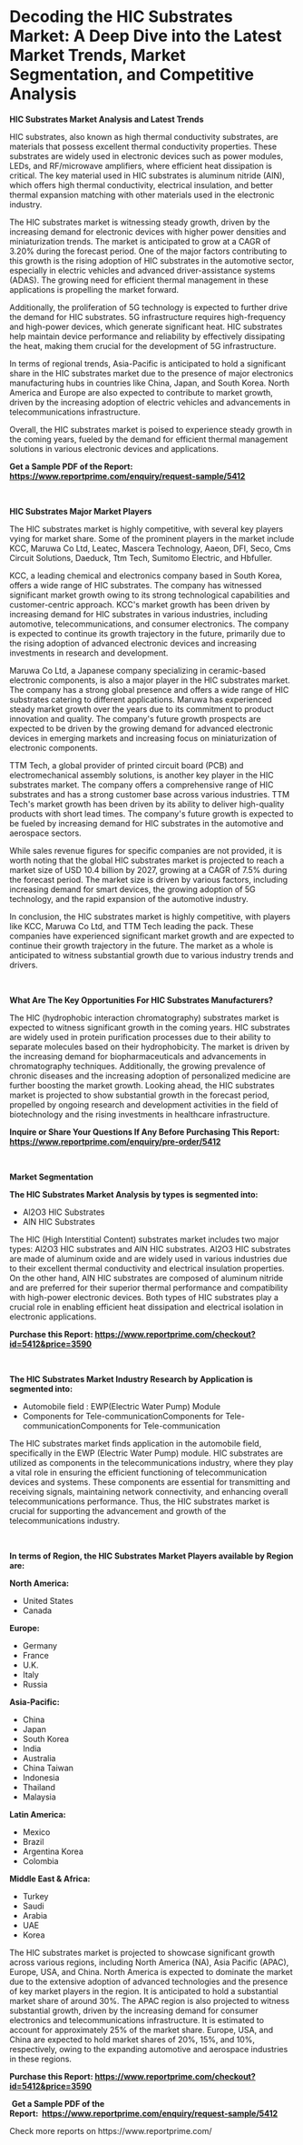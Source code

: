 <p><h1>Decoding the HIC Substrates Market: A Deep Dive into the Latest Market Trends, Market Segmentation, and Competitive Analysis</h1></p><p><strong>HIC Substrates Market Analysis and Latest Trends</strong></p>
<p><p>HIC substrates, also known as high thermal conductivity substrates, are materials that possess excellent thermal conductivity properties. These substrates are widely used in electronic devices such as power modules, LEDs, and RF/microwave amplifiers, where efficient heat dissipation is critical. The key material used in HIC substrates is aluminum nitride (AlN), which offers high thermal conductivity, electrical insulation, and better thermal expansion matching with other materials used in the electronic industry.</p><p>The HIC substrates market is witnessing steady growth, driven by the increasing demand for electronic devices with higher power densities and miniaturization trends. The market is anticipated to grow at a CAGR of 3.20% during the forecast period. One of the major factors contributing to this growth is the rising adoption of HIC substrates in the automotive sector, especially in electric vehicles and advanced driver-assistance systems (ADAS). The growing need for efficient thermal management in these applications is propelling the market forward.</p><p>Additionally, the proliferation of 5G technology is expected to further drive the demand for HIC substrates. 5G infrastructure requires high-frequency and high-power devices, which generate significant heat. HIC substrates help maintain device performance and reliability by effectively dissipating the heat, making them crucial for the development of 5G infrastructure.</p><p>In terms of regional trends, Asia-Pacific is anticipated to hold a significant share in the HIC substrates market due to the presence of major electronics manufacturing hubs in countries like China, Japan, and South Korea. North America and Europe are also expected to contribute to market growth, driven by the increasing adoption of electric vehicles and advancements in telecommunications infrastructure.</p><p>Overall, the HIC substrates market is poised to experience steady growth in the coming years, fueled by the demand for efficient thermal management solutions in various electronic devices and applications.</p></p>
<p><strong>Get a Sample PDF of the Report:&nbsp; <a href="https://www.reportprime.com/enquiry/request-sample/5412">https://www.reportprime.com/enquiry/request-sample/5412</a></strong></p>
<p>&nbsp;</p>
<p><strong>HIC Substrates Major Market Players</strong></p>
<p><p>The HIC substrates market is highly competitive, with several key players vying for market share. Some of the prominent players in the market include KCC, Maruwa Co Ltd, Leatec, Mascera Technology, Aaeon, DFI, Seco, Cms Circuit Solutions, Daeduck, Ttm Tech, Sumitomo Electric, and Hbfuller. </p><p>KCC, a leading chemical and electronics company based in South Korea, offers a wide range of HIC substrates. The company has witnessed significant market growth owing to its strong technological capabilities and customer-centric approach. KCC's market growth has been driven by increasing demand for HIC substrates in various industries, including automotive, telecommunications, and consumer electronics. The company is expected to continue its growth trajectory in the future, primarily due to the rising adoption of advanced electronic devices and increasing investments in research and development.</p><p>Maruwa Co Ltd, a Japanese company specializing in ceramic-based electronic components, is also a major player in the HIC substrates market. The company has a strong global presence and offers a wide range of HIC substrates catering to different applications. Maruwa has experienced steady market growth over the years due to its commitment to product innovation and quality. The company's future growth prospects are expected to be driven by the growing demand for advanced electronic devices in emerging markets and increasing focus on miniaturization of electronic components.</p><p>TTM Tech, a global provider of printed circuit board (PCB) and electromechanical assembly solutions, is another key player in the HIC substrates market. The company offers a comprehensive range of HIC substrates and has a strong customer base across various industries. TTM Tech's market growth has been driven by its ability to deliver high-quality products with short lead times. The company's future growth is expected to be fueled by increasing demand for HIC substrates in the automotive and aerospace sectors.</p><p>While sales revenue figures for specific companies are not provided, it is worth noting that the global HIC substrates market is projected to reach a market size of USD 10.4 billion by 2027, growing at a CAGR of 7.5% during the forecast period. The market size is driven by various factors, including increasing demand for smart devices, the growing adoption of 5G technology, and the rapid expansion of the automotive industry.</p><p>In conclusion, the HIC substrates market is highly competitive, with players like KCC, Maruwa Co Ltd, and TTM Tech leading the pack. These companies have experienced significant market growth and are expected to continue their growth trajectory in the future. The market as a whole is anticipated to witness substantial growth due to various industry trends and drivers.</p></p>
<p>&nbsp;</p>
<p><strong>What Are The Key Opportunities For HIC Substrates Manufacturers?</strong></p>
<p><p>The HIC (hydrophobic interaction chromatography) substrates market is expected to witness significant growth in the coming years. HIC substrates are widely used in protein purification processes due to their ability to separate molecules based on their hydrophobicity. The market is driven by the increasing demand for biopharmaceuticals and advancements in chromatography techniques. Additionally, the growing prevalence of chronic diseases and the increasing adoption of personalized medicine are further boosting the market growth. Looking ahead, the HIC substrates market is projected to show substantial growth in the forecast period, propelled by ongoing research and development activities in the field of biotechnology and the rising investments in healthcare infrastructure.</p></p>
<p><strong>Inquire or Share Your Questions If Any Before Purchasing This Report: <a href="https://www.reportprime.com/enquiry/pre-order/5412">https://www.reportprime.com/enquiry/pre-order/5412</a></strong></p>
<p>&nbsp;</p>
<p><strong>Market Segmentation</strong></p>
<p><strong>The HIC Substrates Market Analysis by types is segmented into:</strong></p>
<p><ul><li>Al2O3 HIC Substrates</li><li>AlN HIC Substrates</li></ul></p>
<p><p>The HIC (High Interstitial Content) substrates market includes two major types: Al2O3 HIC substrates and AlN HIC substrates. Al2O3 HIC substrates are made of aluminum oxide and are widely used in various industries due to their excellent thermal conductivity and electrical insulation properties. On the other hand, AlN HIC substrates are composed of aluminum nitride and are preferred for their superior thermal performance and compatibility with high-power electronic devices. Both types of HIC substrates play a crucial role in enabling efficient heat dissipation and electrical isolation in electronic applications.</p></p>
<p><strong>Purchase this Report:&nbsp;<a href="https://www.reportprime.com/checkout?id=5412&price=3590">https://www.reportprime.com/checkout?id=5412&price=3590</a></strong></p>
<p>&nbsp;</p>
<p><strong>The HIC Substrates Market Industry Research by Application is segmented into:</strong></p>
<p><ul><li>Automobile field : EWP(Electric Water Pump) Module</li><li>Components for Tele-communicationComponents for Tele-communicationComponents for Tele-communication</li></ul></p>
<p><p>The HIC substrates market finds application in the automobile field, specifically in the EWP (Electric Water Pump) module. HIC substrates are utilized as components in the telecommunications industry, where they play a vital role in ensuring the efficient functioning of telecommunication devices and systems. These components are essential for transmitting and receiving signals, maintaining network connectivity, and enhancing overall telecommunications performance. Thus, the HIC substrates market is crucial for supporting the advancement and growth of the telecommunications industry.</p></p>
<p>&nbsp;</p>
<p><strong>In terms of Region, the HIC Substrates Market Players available by Region are:</strong></p>
<p>
    <p> <strong> North America: </strong>
        <ul>
            <li>United States</li>
            <li>Canada</li>
        </ul>
        </p> 
    <p> <strong> Europe: </strong>
        <ul>
            <li>Germany</li>
            <li>France</li>
            <li>U.K.</li>
            <li>Italy</li>
            <li>Russia</li>
        </ul>
        </p> 
    <p> <strong> Asia-Pacific: </strong>
        <ul>
            <li>China</li>
            <li>Japan</li>
            <li>South Korea</li>
            <li>India</li>
            <li>Australia</li>
            <li>China Taiwan</li>
            <li>Indonesia</li>
            <li>Thailand</li>
            <li>Malaysia</li>
        </ul>
        </p> 
    <p> <strong> Latin America: </strong>
        <ul>
            <li>Mexico</li>
            <li>Brazil</li>
            <li>Argentina Korea</li>
            <li>Colombia</li>
        </ul>
        </p> 
    <p> <strong> Middle East & Africa: </strong>
        <ul>
            <li>Turkey</li>
            <li>Saudi</li>
            <li>Arabia</li>
            <li>UAE</li>
            <li>Korea</li>
        </ul>
    </p>
    </p>
<p><p>The HIC substrates market is projected to showcase significant growth across various regions, including North America (NA), Asia Pacific (APAC), Europe, USA, and China. North America is expected to dominate the market due to the extensive adoption of advanced technologies and the presence of key market players in the region. It is anticipated to hold a substantial market share of around 30%. The APAC region is also projected to witness substantial growth, driven by the increasing demand for consumer electronics and telecommunications infrastructure. It is estimated to account for approximately 25% of the market share. Europe, USA, and China are expected to hold market shares of 20%, 15%, and 10%, respectively, owing to the expanding automotive and aerospace industries in these regions.</p></p>
<p><strong>Purchase this Report: <a href="https://www.reportprime.com/checkout?id=5412&price=3590">https://www.reportprime.com/checkout?id=5412&price=3590</a></strong></p>
<p>&nbsp;<strong>Get a Sample PDF of the Report:&nbsp;&nbsp;<a href="https://www.reportprime.com/enquiry/request-sample/5412">https://www.reportprime.com/enquiry/request-sample/5412</a></strong></p>
<p><strong></strong></p>
<p>Check more reports on https://www.reportprime.com/</p>